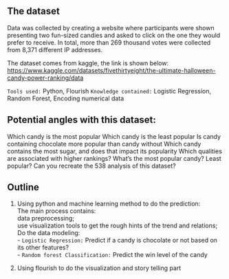 
## The dataset
Data was collected by creating a website where participants were shown presenting two fun-sized candies and asked to click on the one they would prefer to receive. In total, more than 269 thousand votes were collected from 8,371 different IP addresses.

The dataset comes from kaggle, the link is shown below: https://www.kaggle.com/datasets/fivethirtyeight/the-ultimate-halloween-candy-power-ranking/data

`Tools used:` Python, Flourish
`Knowledge contained:` Logistic Regression, Random Forest, Encoding numerical data

## Potential angles with this dataset:
Which candy is the most popular
Which candy is the least popular
Is candy containing chocolate more popular than candy without
Which candy contains the most sugar, and does that impact its popularity
Which qualities are associated with higher rankings?
What’s the most popular candy? Least popular?
Can you recreate the 538 analysis of this dataset?

## Outline
1. Using python and machine learning method to do the prediction:  
    The main process contains:  
        data preprocessing;   
        use visualization tools to get the rough hints of the trend and relations;  
        Do the data modeling:  
            - `Logistic Regression:` Predict if a candy is chocolate or not based on its other features?  
            - `Random forest Classification:` Predict the win level of the candy  

2. Using flourish to do the visualization and story telling part  